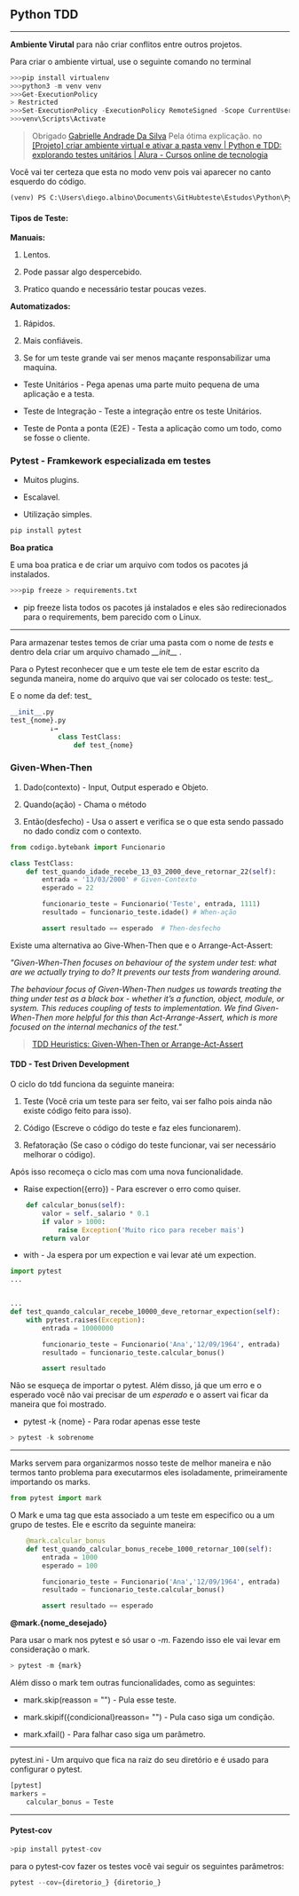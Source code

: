 ## Python TDD

---

**Ambiente Virutal** para não criar conflitos entre outros projetos.

Para criar o ambiente virtual, use o seguinte comando no terminal

```python
>>>pip install virtualenv
>>>python3 -m venv venv 
>>>Get-ExecutionPolicy 
> Restricted
>>>Set-ExecutionPolicy -ExecutionPolicy RemoteSigned -Scope CurrentUser
>>>venv\Scripts\Activate
```

> Obrigado [Gabrielle Andrade Da Silva](https://cursos.alura.com.br/user/gabii12303-net) Pela ótima explicação. no [[Projeto] criar ambiente virtual e ativar a pasta venv | Python e TDD: explorando testes unitários | Alura - Cursos online de tecnologia](https://cursos.alura.com.br/forum/topico-projeto-criar-ambiente-virtual-e-ativar-a-pasta-venv-305463)

Você vai ter certeza que esta no modo venv pois vai aparecer no canto  esquerdo do código.

```python
(venv) PS C:\Users\diego.albino\Documents\GitHubteste\Estudos\Python\Python_tdd\Parte 1> 
```

#### Tipos de Teste:

**Manuais:** 

1. Lentos.

2. Pode passar algo despercebido.

3. Pratico quando e necessário testar poucas vezes.

**Automatizados:**

1. Rápidos.

2. Mais confiáveis.

3. Se for um teste grande vai ser menos maçante responsabilizar uma maquina.
- Teste Unitários - Pega apenas uma parte muito pequena de uma aplicação e a testa.

- Teste de Integração - Teste a integração entre os teste Unitários.

- Teste de Ponta a ponta (E2E) - Testa a aplicação como um todo, como se fosse o cliente.

### **Pytest** - Framkework especializada em testes

- Muitos plugins.

- Escalavel.

- Utilização simples.

```python
pip install pytest
```

**Boa pratica**

E uma boa pratica e de criar um arquivo com todos os pacotes já instalados.

```python
>>>pip freeze > requirements.txt
```

- pip freeze lista todos os pacotes já instalados e eles são redirecionados para o requirements, bem parecido com o Linux.

---

Para armazenar testes temos de criar uma pasta com o nome de *tests* e dentro dela criar um arquivo chamado *\_\_init_\_* .

Para o Pytest reconhecer que e um teste ele tem de estar escrito da segunda maneira, nome do arquivo que vai ser colocado os teste: test_.

E o nome da def: test_

```python
__init__.py
test_{nome}.py
          ↓→
            class TestClass:
                def test_{nome}
```

### Given-When-Then

1. Dado(contexto) - Input, Output esperado e Objeto.

2. Quando(ação) - Chama o método 

3. Então(desfecho) - Usa o assert e verifica se o que esta sendo passado no dado condiz com o contexto.

```python
from codigo.bytebank import Funcionario

class TestClass:
    def test_quando_idade_recebe_13_03_2000_deve_retornar_22(self):
        entrada = '13/03/2000' # Given-Contexto
        esperado = 22

        funcionario_teste = Funcionario('Teste', entrada, 1111)
        resultado = funcionario_teste.idade() # When-ação

        assert resultado == esperado  # Then-desfecho
```

Existe uma alternativa ao Give-When-Then que e o Arrange-Act-Assert:

*"Given-When-Then focuses on behaviour of the system under test: what are we actually trying to do? It prevents our tests from wandering around.*

*The behaviour focus of Given-When-Then nudges us towards treating the thing under test as a black box - whether it’s a function, object, module, or system. This reduces coupling of tests to implementation. We find Given-When-Then more helpful for this than Act-Arrange-Assert, which is more focused on the internal mechanics of the test."* 

> [TDD Heuristics: Given-When-Then or Arrange-Act-Assert](https://www.qwan.eu/2021/09/02/tdd-given-when-then.html)

#### TDD - Test Driven Development

O ciclo do tdd funciona da seguinte maneira:

1. Teste (Você cria um teste para ser feito, vai ser falho pois ainda não existe código feito para isso).

2. Código  (Escreve o código do teste e faz eles funcionarem).

3. Refatoração (Se caso o código do teste funcionar, vai ser necessário melhorar o código).

Após isso recomeça o ciclo mas com uma nova funcionalidade.

- Raise expection({erro}) - Para escrever o erro como quiser.

```python
    def calcular_bonus(self):
        valor = self._salario * 0.1
        if valor > 1000:
            raise Exception('Muito rico para receber mais')
        return valor
```

- with - Ja espera por um expection e vai levar até um expection.

```python
import pytest
...


...
def test_quando_calcular_recebe_10000_deve_retornar_expection(self):
    with pytest.raises(Exception):
        entrada = 10000000

        funcionario_teste = Funcionario('Ana','12/09/1964', entrada)
        resultado = funcionario_teste.calcular_bonus()

        assert resultado 
```

Não se esqueça de importar o pytest. Além disso, já que um erro e o esperado você não vai precisar de um *esperado* e o assert vai ficar da maneira que foi mostrado.

- pytest -k {nome} - Para rodar apenas esse teste

```python
> pytest -k sobrenome
```

--- 

Marks servem para organizarmos nosso teste de melhor maneira e não termos tanto problema para executarmos eles isoladamente, primeiramente importando os marks.

```python
from pytest import mark
```

O Mark e uma tag que esta associado a um teste em especifico ou a um grupo de testes. Ele e escrito da seguinte maneira:

```python
    @mark.calcular_bonus
    def test_quando_calcular_bonus_recebe_1000_retornar_100(self):
        entrada = 1000
        esperado = 100

        funcionario_teste = Funcionario('Ana','12/09/1964', entrada)
        resultado = funcionario_teste.calcular_bonus()

        assert resultado == esperado
```

**@mark.{nome_desejado}**

Para usar o mark nos pytest e só usar o *-m*. Fazendo isso ele vai levar em consideração o mark.

```python
> pytest -m {mark}
```

Além disso o mark tem outras funcionalidades, como as seguintes:

- mark.skip(reasson = "") - Pula esse teste.

- mark.skipif({condicional}reasson= "") - Pula caso siga um condição.

- mark.xfail() - Para falhar caso siga um parâmetro. 

---

pytest.ini - Um arquivo que fica na raiz do seu diretório e é usado para configurar o pytest.

```python
[pytest]
markers = 
    calcular_bonus = Teste
```

---

#### Pytest-cov

```python
>pip install pytest-cov
```

para o pytest-cov fazer os testes você vai seguir os seguintes parâmetros:

```python
pytest --cov={diretorio_} {diretorio_}
```


